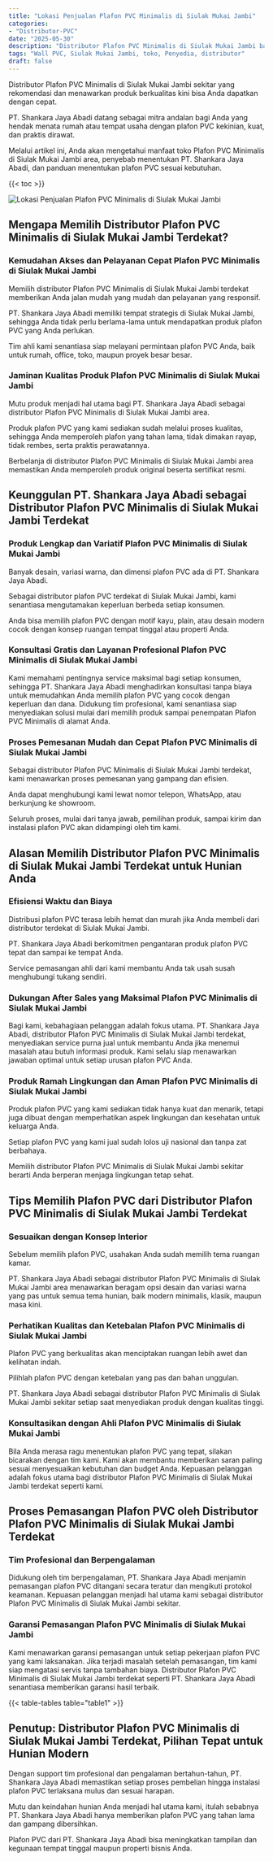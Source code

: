 ```yaml
---
title: "Lokasi Penjualan Plafon PVC Minimalis di Siulak Mukai Jambi"
categories: 
- "Distributor-PVC"
date: "2025-05-30"
description: "Distributor Plafon PVC Minimalis di Siulak Mukai Jambi bagi hunian, perkantoran, dan gerai. Material unggulan, pilihan motif, variasi warna menarik, beserta layanan instalasi dikerjakan oleh tim ahli dan kepastian resmi!|Jasa penjualan Plafon PVC Minimalis di Siulak Mukai Jambi untuk kebutuhan hunian, perkantoran, maupun ritel, dengan material unggulan dan penempatan oleh teknisi profesional dan jaminan resmi.|Alternatif Plafon PVC Minimalis di Siulak Mukai Jambi yang andal untuk rumah, office, dan toko, dengan panel berkualitas dan penempatan dikerjakan oleh tenaga ahli ahli dan jaminan resmi.|Penjualan Plafon PVC Minimalis di Siulak Mukai Jambi untuk hunian, office, serta ritel, dengan material berkualitas dan pemasangan dikerjakan oleh tim ahli, lengkap beserta garansi resmi.}"
tags: "Wall PVC, Siulak Mukai Jambi, toko, Penyedia, distributor"
draft: false
---
```


Distributor Plafon PVC Minimalis di Siulak Mukai Jambi sekitar yang rekomendasi dan menawarkan produk berkualitas kini bisa Anda dapatkan dengan cepat.

PT. Shankara Jaya Abadi datang sebagai mitra andalan bagi Anda yang hendak menata rumah atau tempat usaha dengan plafon PVC kekinian, kuat, dan praktis dirawat.

Melalui artikel ini, Anda akan mengetahui manfaat toko Plafon PVC Minimalis di Siulak Mukai Jambi area, penyebab menentukan PT. Shankara Jaya Abadi, dan panduan menentukan plafon PVC sesuai kebutuhan.

{{< toc >}}

![Lokasi Penjualan Plafon PVC Minimalis di Siulak Mukai Jambi](/images/Distributor-PVC/Lokasi-Penjualan-Plafon-PVC-Minimalis-di-Siulak-Mukai-Jambi.png)


## Mengapa Memilih Distributor Plafon PVC Minimalis di Siulak Mukai Jambi Terdekat?

### Kemudahan Akses dan Pelayanan Cepat Plafon PVC Minimalis di Siulak Mukai Jambi

Memilih distributor Plafon PVC Minimalis di Siulak Mukai Jambi terdekat memberikan Anda jalan mudah yang mudah dan pelayanan yang responsif.

PT. Shankara Jaya Abadi memiliki tempat strategis di Siulak Mukai Jambi, sehingga Anda tidak perlu berlama-lama untuk mendapatkan produk plafon PVC yang Anda perlukan.

Tim ahli kami senantiasa siap melayani permintaan plafon PVC Anda, baik untuk rumah, office, toko, maupun proyek besar besar.

### Jaminan Kualitas Produk Plafon PVC Minimalis di Siulak Mukai Jambi

Mutu produk menjadi hal utama bagi PT. Shankara Jaya Abadi sebagai distributor Plafon PVC Minimalis di Siulak Mukai Jambi area.

Produk plafon PVC yang kami sediakan sudah melalui proses kualitas, sehingga Anda memperoleh plafon yang tahan lama, tidak dimakan rayap, tidak rembes, serta praktis perawatannya.

Berbelanja di distributor Plafon PVC Minimalis di Siulak Mukai Jambi area memastikan Anda memperoleh produk original beserta sertifikat resmi.

## Keunggulan PT. Shankara Jaya Abadi sebagai Distributor Plafon PVC Minimalis di Siulak Mukai Jambi Terdekat

### Produk Lengkap dan Variatif Plafon PVC Minimalis di Siulak Mukai Jambi

Banyak desain, variasi warna, dan dimensi plafon PVC ada di PT. Shankara Jaya Abadi.

Sebagai distributor plafon PVC terdekat di Siulak Mukai Jambi, kami senantiasa mengutamakan keperluan berbeda setiap konsumen.

Anda bisa memilih plafon PVC dengan motif kayu, plain, atau desain modern cocok dengan konsep ruangan tempat tinggal atau properti Anda.

### Konsultasi Gratis dan Layanan Profesional Plafon PVC Minimalis di Siulak Mukai Jambi

Kami memahami pentingnya service maksimal bagi setiap konsumen, sehingga PT. Shankara Jaya Abadi menghadirkan konsultasi tanpa biaya untuk memudahkan Anda memilih plafon PVC yang cocok dengan keperluan dan dana. Didukung tim profesional, kami senantiasa siap menyediakan solusi mulai dari memilih produk sampai penempatan Plafon PVC Minimalis di alamat Anda.

### Proses Pemesanan Mudah dan Cepat Plafon PVC Minimalis di Siulak Mukai Jambi

Sebagai distributor Plafon PVC Minimalis di Siulak Mukai Jambi terdekat, kami menawarkan proses pemesanan yang gampang dan efisien.

Anda dapat menghubungi kami lewat nomor telepon, WhatsApp, atau berkunjung ke showroom.

Seluruh proses, mulai dari tanya jawab, pemilihan produk, sampai kirim dan instalasi plafon PVC akan didampingi oleh tim kami.

## Alasan Memilih Distributor Plafon PVC Minimalis di Siulak Mukai Jambi Terdekat untuk Hunian Anda

### Efisiensi Waktu dan Biaya

Distribusi plafon PVC terasa lebih hemat dan murah jika Anda membeli dari distributor terdekat di Siulak Mukai Jambi.

PT. Shankara Jaya Abadi berkomitmen pengantaran produk plafon PVC tepat dan sampai ke tempat Anda.

Service pemasangan ahli dari kami membantu Anda tak usah susah menghubungi tukang sendiri.

### Dukungan After Sales yang Maksimal Plafon PVC Minimalis di Siulak Mukai Jambi

Bagi kami, kebahagiaan pelanggan adalah fokus utama. PT. Shankara Jaya Abadi, distributor Plafon PVC Minimalis di Siulak Mukai Jambi terdekat, menyediakan service purna jual untuk membantu Anda jika menemui masalah atau butuh informasi produk. Kami selalu siap menawarkan jawaban optimal untuk setiap urusan plafon PVC Anda.

### Produk Ramah Lingkungan dan Aman Plafon PVC Minimalis di Siulak Mukai Jambi

Produk plafon PVC yang kami sediakan tidak hanya kuat dan menarik, tetapi juga dibuat dengan memperhatikan aspek lingkungan dan kesehatan untuk keluarga Anda.

Setiap plafon PVC yang kami jual sudah lolos uji nasional dan tanpa zat berbahaya.

Memilih distributor Plafon PVC Minimalis di Siulak Mukai Jambi sekitar berarti Anda berperan menjaga lingkungan tetap sehat.

## Tips Memilih Plafon PVC dari Distributor Plafon PVC Minimalis di Siulak Mukai Jambi Terdekat

### Sesuaikan dengan Konsep Interior

Sebelum memilih plafon PVC, usahakan Anda sudah memilih tema ruangan kamar.

PT. Shankara Jaya Abadi sebagai distributor Plafon PVC Minimalis di Siulak Mukai Jambi area menawarkan beragam opsi desain dan variasi warna yang pas untuk semua tema hunian, baik modern minimalis, klasik, maupun masa kini.

### Perhatikan Kualitas dan Ketebalan Plafon PVC Minimalis di Siulak Mukai Jambi

Plafon PVC yang berkualitas akan menciptakan ruangan lebih awet dan kelihatan indah.

Pilihlah plafon PVC dengan ketebalan yang pas dan bahan unggulan.

PT. Shankara Jaya Abadi sebagai distributor Plafon PVC Minimalis di Siulak Mukai Jambi sekitar setiap saat menyediakan produk dengan kualitas tinggi.

### Konsultasikan dengan Ahli Plafon PVC Minimalis di Siulak Mukai Jambi

Bila Anda merasa ragu menentukan plafon PVC yang tepat, silakan bicarakan dengan tim kami. Kami akan membantu memberikan saran paling sesuai menyesuaikan kebutuhan dan budget Anda. Kepuasan pelanggan adalah fokus utama bagi distributor Plafon PVC Minimalis di Siulak Mukai Jambi terdekat seperti kami.

## Proses Pemasangan Plafon PVC oleh Distributor Plafon PVC Minimalis di Siulak Mukai Jambi Terdekat

### Tim Profesional dan Berpengalaman

Didukung oleh tim berpengalaman, PT. Shankara Jaya Abadi menjamin pemasangan plafon PVC ditangani secara teratur dan mengikuti protokol keamanan. Kepuasan pelanggan menjadi hal utama kami sebagai distributor Plafon PVC Minimalis di Siulak Mukai Jambi sekitar.

### Garansi Pemasangan Plafon PVC Minimalis di Siulak Mukai Jambi

Kami menawarkan garansi pemasangan untuk setiap pekerjaan plafon PVC yang kami laksanakan. Jika terjadi masalah setelah pemasangan, tim kami siap mengatasi servis tanpa tambahan biaya. Distributor Plafon PVC Minimalis di Siulak Mukai Jambi terdekat seperti PT. Shankara Jaya Abadi senantiasa memberikan garansi hasil terbaik.

{{< table-tables table="table1" >}}

## Penutup: Distributor Plafon PVC Minimalis di Siulak Mukai Jambi Terdekat, Pilihan Tepat untuk Hunian Modern

Dengan support tim profesional dan pengalaman bertahun-tahun, PT. Shankara Jaya Abadi memastikan setiap proses pembelian hingga instalasi plafon PVC terlaksana mulus dan sesuai harapan.

Mutu dan keindahan hunian Anda menjadi hal utama kami, itulah sebabnya PT. Shankara Jaya Abadi hanya memberikan plafon PVC yang tahan lama dan gampang dibersihkan.

Plafon PVC dari PT. Shankara Jaya Abadi bisa meningkatkan tampilan dan kegunaan tempat tinggal maupun properti bisnis Anda.